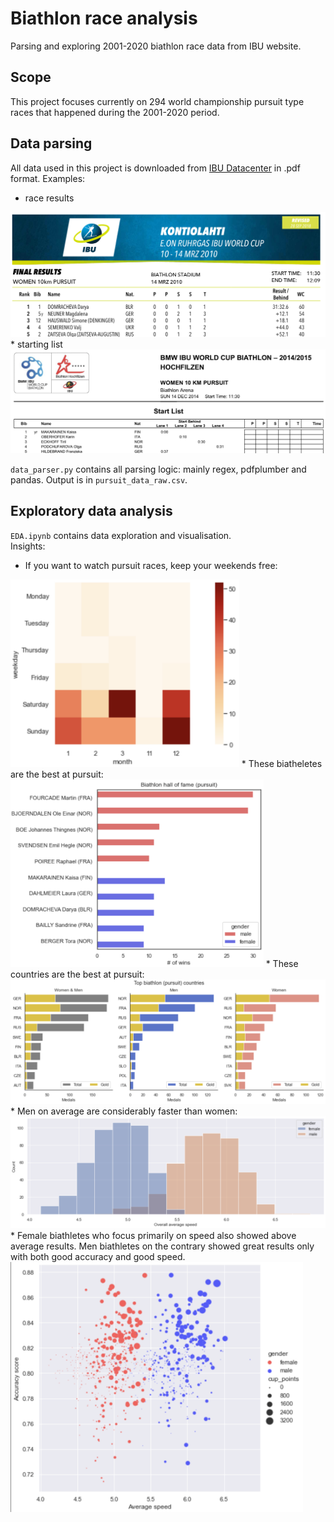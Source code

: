 # Biathlon race analysis
Parsing and exploring 2001-2020 biathlon race data from IBU website.
<br>
## Scope
This project focuses currently on 294 world championship 
pursuit type races that happened during the 2001-2020
period. 
<br> 
## Data parsing
All data used in this project is downloaded from [IBU Datacenter](http://www.biathlonresults.com/)
in .pdf format. Examples:
* race results
<img src="images/expdf1.png" >
* starting list
<img src="images/expdf2.png">

`data_parser.py` contains all parsing logic: mainly regex, pdfplumber
and pandas. Output is in `pursuit_data_raw.csv`.

## Exploratory data analysis
`EDA.ipynb` contains data exploration and visualisation.
<br> Insights:
* If you want to watch pursuit races, keep your weekends free:
<img src="images/hmap.png" height="300">
* These biatheletes are the best at pursuit:
<img src="images/halloffame.png" height="300">
* These countries are the best at pursuit:
<img src="images/topcountries.png">
* Men on average are considerably faster than women:
<img src="images/speed.png">
* Female biathletes who focus primarily on speed also showed above average results.
Men biathletes on the contrary showed great results only with both good accuracy and good speed.
<img src="images/rorsh.png" height="400"> 